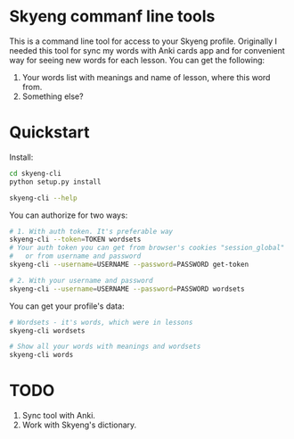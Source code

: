 # Skyeng commanf line tools

This is a command line tool for access to your Skyeng profile.
Originally I needed this tool for sync my words with Anki cards app 
and for convenient way for seeing new words for each lesson.
You can get the following:
1. Your words list with meanings and name of lesson, where this word from.
2. Something else?

# Quickstart

Install:
```sh
cd skyeng-cli
python setup.py install

skyeng-cli --help
```

You can authorize for two ways:
```sh
# 1. With auth token. It's preferable way
skyeng-cli --token=TOKEN wordsets
# Your auth token you can get from browser's cookies "session_global"
#   or from username and password
skyeng-cli --username=USERNAME --password=PASSWORD get-token

# 2. With your username and password
skyeng-cli --username=USERNAME --password=PASSWORD wordsets
```

You can get your profile's data:
```sh
# Wordsets - it's words, which were in lessons
skyeng-cli wordsets

# Show all your words with meanings and wordsets
skyeng-cli words
```

# TODO

1. Sync tool with Anki.
2. Work with Skyeng's dictionary.

